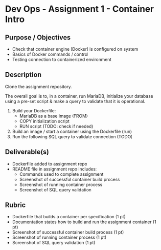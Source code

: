# Dev Ops - Assignment 1 - Container Intro

## Purpose / Objectives

- Check that container engine (Docker) is configured on system
- Basics of Docker commands / control
- Testing connection to containerized environment

## Description

Clone the assignment repository.  

The overall goal is to, in a container, run MariaDB, initialize your database using a pre-set script & make a query to validate that it is operational.

1. Build your Dockerfile:
    - MariaDB as a base image (FROM)
    - COPY initialization script
    - RUN script (TODO: check if needed)
2. Build an image / start a container using the Dockerfile (run)
3. Run the following SQL query to validate connection (TODO)

## Deliverable(s)

- Dockerfile added to assignment repo
- README file in assignment repo includes:
  - Commands used to complete assignment
  - Screenshot of successful container build process 
  - Screenshot of running container process
  - Screenshot of SQL query validation

## Rubric

- Dockerfile that builds a container per specification (1 pt)
- Documentation states how to build and run the assignment container (1 pt)
- Screenshot of successful container build process (1 pt)
- Screenshot of running container process (1 pt)
- Screenshot of SQL query validation (1 pt)
